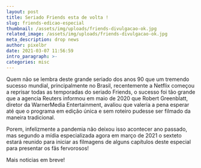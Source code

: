```yaml
---
layout: post
title: Seriado Friends esta de volta !
slug: friends-edicao-especial
thumbnail: /assets/img/uploads/friends-divulgacao-ok.jpg
related_image: /assets/img/uploads/friends-divulgacao-ok.jpg
meta_description: drop news
author: pixelbr
date: 2021-03-07 11:56:59
intro_paragraph: >-
categories: misc
---
```



Quem não se lembra deste grande seriado dos anos 90 que um tremendo sucesso mundial, principalmente no Brasil, recentemente  a Netflix começou a reprisar todas as temporadas do seriado Friends, o sucesso foi tão grande que a agencia Reuters informou em maio de 2020 que Robert Greenblatt, diretor da WarnerMedia Entertainment, avaliou que valeria a pena esperar até que o programa em edição única e sem roteiro pudesse ser filmado da maneira tradicional. 

Porem, infelizmente a pandemia não deixou isso acontecer ano passado, mas segundo a mídia especializada agora em março de 2021 o sexteto estará reunido para iniciar as filmagens de alguns capítulos deste especial para presentar os fãs fervorosos! 

Mais noticias em breve!
